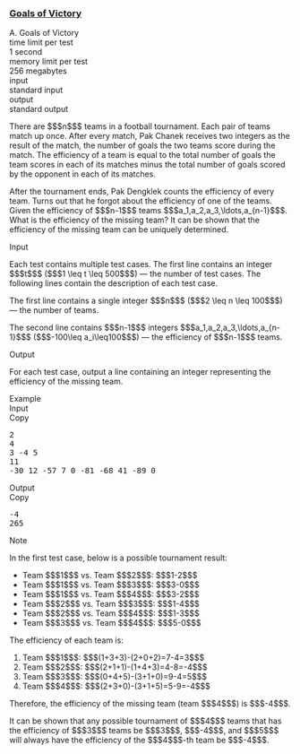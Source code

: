 <h3><a href="https://codeforces.com/contest/1877/problem/A" target="_blank" rel="noopener noreferrer">Goals of Victory</a></h3>

<div class="header"><div class="title">A. Goals of Victory</div><div class="time-limit"><div class="property-title">time limit per test</div>1 second</div><div class="memory-limit"><div class="property-title">memory limit per test</div>256 megabytes</div><div class="input-file input-standard"><div class="property-title">input</div>standard input</div><div class="output-file output-standard"><div class="property-title">output</div>standard output</div></div><div><p>There are $$$n$$$ teams in a football tournament. Each pair of teams match up once. After every match, Pak Chanek receives two integers as the result of the match, the number of goals the two teams score during the match. The efficiency of a team is equal to the total number of goals the team scores in each of its matches minus the total number of goals scored by the opponent in each of its matches.</p><p>After the tournament ends, Pak Dengklek counts the efficiency of every team. Turns out that he forgot about the efficiency of one of the teams. Given the efficiency of $$$n-1$$$ teams $$$a_1,a_2,a_3,\ldots,a_{n-1}$$$. What is the efficiency of the missing team? It can be shown that the efficiency of the missing team can be uniquely determined.</p></div><div class="input-specification"><div class="section-title">Input</div><p>Each test contains multiple test cases. The first line contains an integer $$$t$$$ ($$$1 \leq t \leq 500$$$) — the number of test cases. The following lines contain the description of each test case.</p><p>The first line contains a single integer $$$n$$$ ($$$2 \leq n \leq 100$$$) — the number of teams.</p><p>The second line contains $$$n-1$$$ integers $$$a_1,a_2,a_3,\ldots,a_{n-1}$$$ ($$$-100\leq a_i\leq100$$$) — the efficiency of $$$n-1$$$ teams.</p></div><div class="output-specification"><div class="section-title">Output</div><p>For each test case, output a line containing an integer representing the efficiency of the missing team.</p></div><div class="sample-tests"><div class="section-title">Example</div><div class="sample-test"><div class="input"><div class="title">Input<div title="Copy" data-clipboard-target="#id006495039233431725" id="id006064440683914726" class="input-output-copier">Copy</div></div><pre id="id006495039233431725"><div class="test-example-line test-example-line-even test-example-line-0">2</div><div class="test-example-line test-example-line-odd test-example-line-1">4</div><div class="test-example-line test-example-line-odd test-example-line-1">3 -4 5</div><div class="test-example-line test-example-line-even test-example-line-2">11</div><div class="test-example-line test-example-line-even test-example-line-2">-30 12 -57 7 0 -81 -68 41 -89 0</div></pre></div><div class="output"><div class="title">Output<div title="Copy" data-clipboard-target="#id008484078516691506" id="id001668639670698655" class="input-output-copier">Copy</div></div><pre id="id008484078516691506">-4
265
</pre></div></div></div><div class="note"><div class="section-title">Note</div><p>In the first test case, below is a possible tournament result: </p><ul> <li> Team $$$1$$$ vs. Team $$$2$$$: $$$1-2$$$ </li><li> Team $$$1$$$ vs. Team $$$3$$$: $$$3-0$$$ </li><li> Team $$$1$$$ vs. Team $$$4$$$: $$$3-2$$$ </li><li> Team $$$2$$$ vs. Team $$$3$$$: $$$1-4$$$ </li><li> Team $$$2$$$ vs. Team $$$4$$$: $$$1-3$$$ </li><li> Team $$$3$$$ vs. Team $$$4$$$: $$$5-0$$$ </li></ul><p>The efficiency of each team is: </p><ol> <li> Team $$$1$$$: $$$(1+3+3)-(2+0+2)=7-4=3$$$ </li><li> Team $$$2$$$: $$$(2+1+1)-(1+4+3)=4-8=-4$$$ </li><li> Team $$$3$$$: $$$(0+4+5)-(3+1+0)=9-4=5$$$ </li><li> Team $$$4$$$: $$$(2+3+0)-(3+1+5)=5-9=-4$$$ </li></ol><p>Therefore, the efficiency of the missing team (team $$$4$$$) is $$$-4$$$.</p><p>It can be shown that any possible tournament of $$$4$$$ teams that has the efficiency of $$$3$$$ teams be $$$3$$$, $$$-4$$$, and $$$5$$$ will always have the efficiency of the $$$4$$$-th team be $$$-4$$$.</p></div>